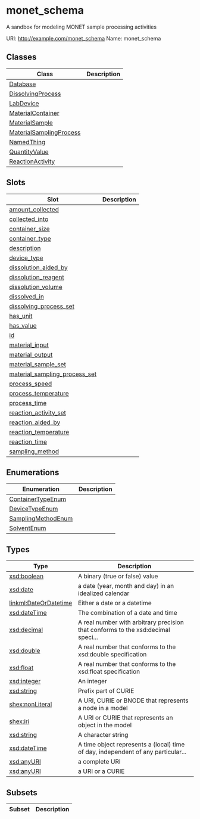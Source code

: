 # monet_schema

A sandbox for modeling MONET sample processing activities

URI: http://example.com/monet_schema
Name: monet_schema

## Classes

| Class | Description |
| --- | --- |
| [Database](Database.md) |  |
| [DissolvingProcess](DissolvingProcess.md) |  |
| [LabDevice](LabDevice.md) |  |
| [MaterialContainer](MaterialContainer.md) |  |
| [MaterialSample](MaterialSample.md) |  |
| [MaterialSamplingProcess](MaterialSamplingProcess.md) |  |
| [NamedThing](NamedThing.md) |  |
| [QuantityValue](QuantityValue.md) |  |
| [ReactionActivity](ReactionActivity.md) |  |


## Slots

| Slot | Description |
| --- | --- |
| [amount_collected](amount_collected.md) |  |
| [collected_into](collected_into.md) |  |
| [container_size](container_size.md) |  |
| [container_type](container_type.md) |  |
| [description](description.md) |  |
| [device_type](device_type.md) |  |
| [dissolution_aided_by](dissolution_aided_by.md) |  |
| [dissolution_reagent](dissolution_reagent.md) |  |
| [dissolution_volume](dissolution_volume.md) |  |
| [dissolved_in](dissolved_in.md) |  |
| [dissolving_process_set](dissolving_process_set.md) |  |
| [has_unit](has_unit.md) |  |
| [has_value](has_value.md) |  |
| [id](id.md) |  |
| [material_input](material_input.md) |  |
| [material_output](material_output.md) |  |
| [material_sample_set](material_sample_set.md) |  |
| [material_sampling_process_set](material_sampling_process_set.md) |  |
| [process_speed](process_speed.md) |  |
| [process_temperature](process_temperature.md) |  |
| [process_time](process_time.md) |  |
| [reaction_activity_set](reaction_activity_set.md) |  |
| [reaction_aided_by](reaction_aided_by.md) |  |
| [reaction_temperature](reaction_temperature.md) |  |
| [reaction_time](reaction_time.md) |  |
| [sampling_method](sampling_method.md) |  |


## Enumerations

| Enumeration | Description |
| --- | --- |
| [ContainerTypeEnum](ContainerTypeEnum.md) |  |
| [DeviceTypeEnum](DeviceTypeEnum.md) |  |
| [SamplingMethodEnum](SamplingMethodEnum.md) |  |
| [SolventEnum](SolventEnum.md) |  |


## Types

| Type | Description |
| --- | --- |
| [xsd:boolean](xsd:boolean) | A binary (true or false) value |
| [xsd:date](xsd:date) | a date (year, month and day) in an idealized calendar |
| [linkml:DateOrDatetime](https://w3id.org/linkml/DateOrDatetime) | Either a date or a datetime |
| [xsd:dateTime](xsd:dateTime) | The combination of a date and time |
| [xsd:decimal](xsd:decimal) | A real number with arbitrary precision that conforms to the xsd:decimal speci... |
| [xsd:double](xsd:double) | A real number that conforms to the xsd:double specification |
| [xsd:float](xsd:float) | A real number that conforms to the xsd:float specification |
| [xsd:integer](xsd:integer) | An integer |
| [xsd:string](xsd:string) | Prefix part of CURIE |
| [shex:nonLiteral](shex:nonLiteral) | A URI, CURIE or BNODE that represents a node in a model |
| [shex:iri](shex:iri) | A URI or CURIE that represents an object in the model |
| [xsd:string](xsd:string) | A character string |
| [xsd:dateTime](xsd:dateTime) | A time object represents a (local) time of day, independent of any particular... |
| [xsd:anyURI](xsd:anyURI) | a complete URI |
| [xsd:anyURI](xsd:anyURI) | a URI or a CURIE |


## Subsets

| Subset | Description |
| --- | --- |
